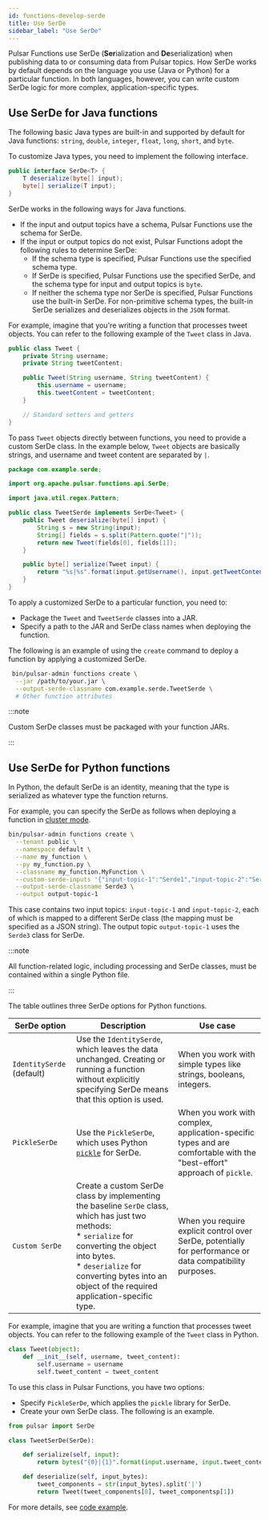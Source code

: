 ```yaml
---
id: functions-develop-serde
title: Use SerDe
sidebar_label: "Use SerDe"
---
```


Pulsar Functions use SerDe (**Ser**ialization and **De**serialization) when publishing data to or consuming data from Pulsar topics. How SerDe works by default depends on the language you use (Java or Python) for a particular function. In both languages, however, you can write custom SerDe logic for more complex, application-specific types.

## Use SerDe for Java functions

The following basic Java types are built-in and supported by default for Java functions: `string`, `double`, `integer`, `float`, `long`, `short`, and `byte`.

To customize Java types, you need to implement the following interface.

```java
public interface SerDe<T> {
    T deserialize(byte[] input);
    byte[] serialize(T input);
}
```

SerDe works in the following ways for Java functions.
- If the input and output topics have a schema, Pulsar Functions use the schema for SerDe.
- If the input or output topics do not exist, Pulsar Functions adopt the following rules to determine SerDe:
  - If the schema type is specified, Pulsar Functions use the specified schema type.
  - If SerDe is specified, Pulsar Functions use the specified SerDe, and the schema type for input and output topics is `byte`.
  - If neither the schema type nor SerDe is specified, Pulsar Functions use the built-in SerDe. For non-primitive schema types, the built-in SerDe serializes and deserializes objects in the `JSON` format.

For example, imagine that you're writing a function that processes tweet objects. You can refer to the following example of the `Tweet` class in Java.

```java
public class Tweet {
    private String username;
    private String tweetContent;

    public Tweet(String username, String tweetContent) {
        this.username = username;
        this.tweetContent = tweetContent;
    }

    // Standard setters and getters
}
```

To pass `Tweet` objects directly between functions, you need to provide a custom SerDe class. In the example below, `Tweet` objects are basically strings, and username and tweet content are separated by `|`.

```java
package com.example.serde;

import org.apache.pulsar.functions.api.SerDe;

import java.util.regex.Pattern;

public class TweetSerde implements SerDe<Tweet> {
    public Tweet deserialize(byte[] input) {
        String s = new String(input);
        String[] fields = s.split(Pattern.quote("|"));
        return new Tweet(fields[0], fields[1]);
    }

    public byte[] serialize(Tweet input) {
        return "%s|%s".format(input.getUsername(), input.getTweetContent()).getBytes();
    }
}
```

To apply a customized SerDe to a particular function, you need to:
* Package the `Tweet` and `TweetSerde` classes into a JAR.
* Specify a path to the JAR and SerDe class names when deploying the function.

The following is an example of using the `create` command to deploy a function by applying a customized SerDe.

```bash
 bin/pulsar-admin functions create \
  --jar /path/to/your.jar \
  --output-serde-classname com.example.serde.TweetSerde \
  # Other function attributes
```

:::note

Custom SerDe classes must be packaged with your function JARs.

:::

## Use SerDe for Python functions

In Python, the default SerDe is an identity, meaning that the type is serialized as whatever type the function returns.

For example, you can specify the SerDe as follows when deploying a function in [cluster mode](functions-deploy-cluster.md).

```bash
bin/pulsar-admin functions create \
  --tenant public \
  --namespace default \
  --name my_function \
  --py my_function.py \
  --classname my_function.MyFunction \
  --custom-serde-inputs '{"input-topic-1":"Serde1","input-topic-2":"Serde2"}' \
  --output-serde-classname Serde3 \
  --output output-topic-1
```

This case contains two input topics: `input-topic-1` and `input-topic-2`, each of which is mapped to a different SerDe class (the mapping must be specified as a JSON string). The output topic `output-topic-1` uses the `Serde3` class for SerDe.

:::note

All function-related logic, including processing and SerDe classes, must be contained within a single Python file.

:::

The table outlines three SerDe options for Python functions.

| SerDe option | Description | Use case|
| ------------|-----------|-----------|
| `IdentitySerde` (default) | Use the `IdentitySerde`, which leaves the data unchanged. Creating or running a function without explicitly specifying SerDe means that this option is used. | When you work with simple types like strings, booleans, integers.|
| `PickleSerDe` | Use the `PickleSerDe`, which uses Python [`pickle`](https://docs.python.org/3/library/pickle.html) for SerDe. | When you work with complex, application-specific types and are comfortable with the "best-effort" approach of `pickle`.|
| `Custom SerDe` | Create a custom SerDe class by implementing the baseline `SerDe` class, which has just two methods:<br />* `serialize` for converting the object into bytes.<br />* `deserialize` for converting bytes into an object of the required application-specific type. | When you require explicit control over SerDe, potentially for performance or data compatibility purposes.|

For example, imagine that you are writing a function that processes tweet objects. You can refer to the following example of the `Tweet` class in Python.

```python
class Tweet(object):
    def __init__(self, username, tweet_content):
        self.username = username
        self.tweet_content = tweet_content
```

To use this class in Pulsar Functions, you have two options:
* Specify `PickleSerDe`, which applies the `pickle` library for SerDe.
* Create your own SerDe class. The following is an example.

```python
from pulsar import SerDe

class TweetSerDe(SerDe):

    def serialize(self, input):
        return bytes("{0}|{1}".format(input.username, input.tweet_content))

    def deserialize(self, input_bytes):
        tweet_components = str(input_bytes).split('|')
        return Tweet(tweet_components[0], tweet_componentsp[1])
```

For more details, see [code example](https://github.com/apache/pulsar/blob/master/pulsar-functions/python-examples/custom_object_function.py).
